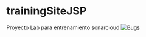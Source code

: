 # trainingSiteJSP
Proyecto Lab para entrenamiento sonarcloud
[![Bugs](https://sonarcloud.io/api/project_badges/measure?project=trainingsitejsp&metric=bugs)](https://sonarcloud.io/summary/new_code?id=trainingsitejsp)
